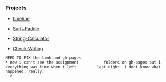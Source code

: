 ---
---

### Projects

* [timeline](https://GarrettGrahamgithub.io/TIY-Assignments/blob/gh-pages/Timeline/index.html)

* [Surf+Paddle]('')

* [String-Calculator](https://GarrettGraham.github.io/TIY-Assignments/blob/gh-pages/String-Calculator/js/main.js)

* [Check-Writing](https://GarrettGraham.github.io/TIY-Assignments/blob/gh-pages/Check-Writing/js/main.js)


<!------------------------------------->
    NEED TO FIX the link and gh-pages
    * now i can't see the assignment           folders on gh-pages but i               everything was fine when i left         last night. i dont know what             happened, really. 
    -->